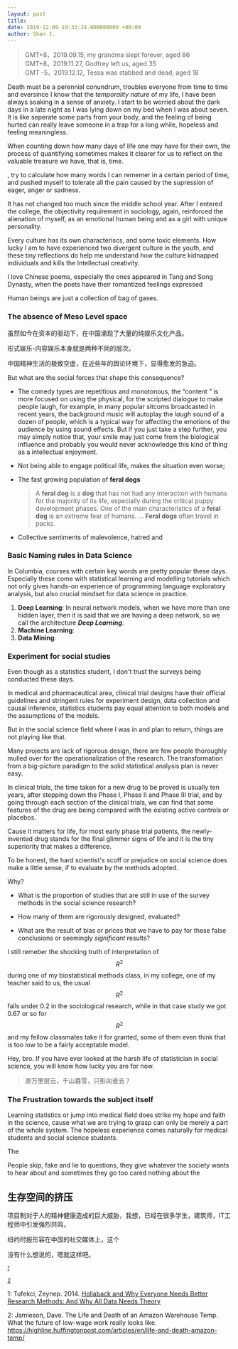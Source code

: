 ```yaml
---
layout: post
title: 
date: 2019-12-09 19:32:24.000000000 +09:00
author: Shan J.
---
```


> GMT+8，2019.09.15, my grandma slept forever, aged 86<br>GMT+8，2019.11.27, Godfrey left us, aged 35<br>
> GMT -5，2019.12.12, Tessa was stabbed and dead, aged 18

Death must be a perennial conundrum, troubles everyone from time to time and eversince I know that the *temporality nature* of my life, I have been always soaking in a sense of anxiety. I start to be worried about the dark days in a late night as I was lying down on my bed when I was about seven. It is like seperate some parts from your body, and the feeling of being hurted can really leave someone in a trap for a long while, hopeless and feeling meaningless. 

When counting down how many days of life one may have for their own, the process of quantifying sometimes makes it clearer for us to reflect on the valuable treasure we have, that is, time.  









, try to calculate how many words I can rememer in a certain period of time, and pushed myself to tolerate all the pain caused by the supression of eager, anger or sadness.

It has not changed too much since the middle school year. After I entered the college, the objectivity requirement in sociology, again, reinforced the alienation of myself, as an emotional human being and as a girl with unique personality. 

Every culture has its own characteriscs, and some toxic elements. How lucky I am to have experienced two divergent culture in the youth, and these tiny reflections do help me understand how the culture kidnapped individuals and kills the Intellectual creativity.

I love Chinese poems, especially the ones appeared in Tang and Song Dynasty, when the poets have their romantized feelings expressed 

Human beings are just a collection of bag of gases.

### The absence of Meso Level space

虽然如今在资本的驱动下，在中国涌现了大量的纯娱乐文化产品。

形式娱乐-内容娱乐本身就是两种不同的层次。

中国精神生活的极致空虚，在近些年的舆论环境下，显得愈发的急迫。

But what are the social forces that shape this consequence? 

- The comedy types are repetitious and monotonous, the “content ” is more focused on using the physical, for the scripted dialogue to make people laugh, for example, in many popular sitcoms broadcasted in recent years, the background music will autoplay the *laugh* sound of a dozen of people, which is a typical way for affecting the emotions of the audience by using sound effects. But if you just take a step further, you may simply notice that, your smile may just come from the biological influence and probably you would never acknowledge this kind of thing as a intellectual enjoyment. 

- Not being able to engage political life, makes the situation even worse; 

- The fast growing population of **feral dogs** 

  > A **feral dog** is a **dog** that has not had any interaction with humans for the majority of its life, especially during the critical puppy development phases. One of the main characteristics of a **feral dog** is an extreme fear of humans. ... **Feral dogs** often travel in packs.

* Collective sentiments of malevolence, hatred and 

### Basic Naming rules in Data Science

In Columbia, courses with certain key words are pretty popular these days. Especially these come with statistical learning and modelling tutorials which not only gives hands-on experience of programming language exploratory analysis, but also crucial mindset for data science in practice.

1. **Deep Learning**: In neural network models, when we have more than one hidden layer, then it is said that we are having a deep network, so we call the architecture ***Deep Learning***.
2. **Machine Learning**: 
3. **Data Mining**:


### Experiment for social studies

Even though as a statistics student, I don't trust the surveys being conducted these days.

In medical and pharmaceutical area, clinical trial designs have their official guidelines and stringent rules for experiment design, data collection and causal inference, statistics students pay equal attention to both models and the assumptions of the models. 

But in the social science field where I was in and plan to return, things are not playing like that. 

Many projects are lack of rigorous design, there are few people thoroughly mulled over for the operationalization of the research. The transformation from a big-picture paradigm to the solid statistical analysis plan is never easy. 

In clinical trials, the time taken for a new drug to be proved is usually ten years, after stepping down the Phase I, Phase II and Phase III trial, and by going through each section of the clinical trials, we can find that some features of the drug are being compared with the existing active controls or placebos. 

Cause it matters for life, for most early phase trial patients, the newly-invented drug stands for the final glimmer signs of life and it is the tiny superiority that makes a difference. 

To be honest, the hard scientist's scoff or prejudice on social science does make a little sense, if to evaluate by the methods adopted. 

Why? 

- What is the proportion of studies that are still in use of the survey methods in the social science research? 

- How many of them are rigorously designed, evaluated? 

- What are the result of bias or prices that we have to pay for these false conclusions or seemingly *significant* results?

I still remeber the shocking truth of interpretation of $$R^2$$ during one of my biostatistical methods class, in my college, one of my teacher said to us, the usual $$R^2$$ falls under 0.2 in the sociological research, while in that case study we got 0.67 or so for $$R^2$$ and my fellow classmates take it for granted, some of them even think that is too low to be a fairly acceptable model.

Hey, bro. If you have ever looked at the harsh life of statistician in social science,  you will know how lucky you are for now.

> 渺万里层云，千山暮雪，只影向谁去？

### The Frustration towards the subject itself 

Learning statistics or jump into medical field does strike my hope and faith in the science, cause what we are trying to grasp can only be merely a part of the whole system. The hopeless experience comes naturally for medical students and social science students. 

The 

People skip, fake and lie to questions, they give whatever the society wants to hear about and sometimes they go too cared nothing about the 



## 生存空间的挤压

项目制对于人的精神健康造成的巨大威胁，我想，已经在很多学生，建筑师，IT工程师中引发强烈共鸣，

纽约时报形容在中国的社交媒体上，这个

没有什么想说的，嗯就这样吧。



<sup>[1](#myfootnote1)</sup>

<sup>[2](#myfootnote2)</sup>

<a name="myfootnote1">1</a>: Tufekci,	Zeynep.	2014. [Hollaback	and	Why	Everyone	Needs	Better	Research Methods:	And	Why	All	Data Needs Theory](https://medium.com/message/that-catcalling-video-and-why-researchmethods-is-such-an-exciting-topic-really-32223ac9c9e8)

<a name="myfootnote2">2</a>: Jamieson, Dave. The Life and Death of an Amazon Warehouse Temp. What the future of low-wage work really looks like. https://highline.huffingtonpost.com/articles/en/life-and-death-amazon-temp/


